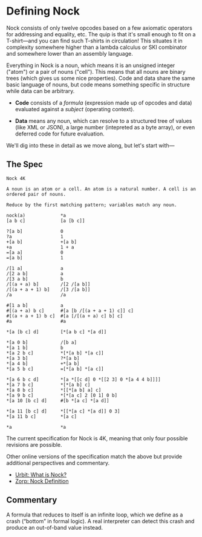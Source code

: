 # Defining Nock

Nock consists of only twelve opcodes based on a few axiomatic operators for addressing and equality, etc.  The quip is that it's small enough to fit on a T-shirt—and you can find such T-shirts in circulation!  This situates it in complexity somewhere higher than a lambda calculus or SKI combinator and somewhere lower than an assembly language.

Everything in Nock is a noun, which means it is an unsigned integer ("atom") or a pair of nouns ("cell").  This means that all nouns are binary trees (which gives us some nice properties).  Code and data share the same basic language of nouns, but code means something specific in structure while data can be arbitrary.

* **Code** consists of a _formula_ (expression made up of opcodes and data) evaluated against a _subject_ (operating context).

* **Data** means any noun, which can resolve to a structured tree of values (like XML or JSON), a large number (intepreted as a byte array), or even deferred code for future evaluation.

We'll dig into these in detail as we move along, but let's start with—

##  The Spec

```
Nock 4K

A noun is an atom or a cell. An atom is a natural number. A cell is an ordered pair of nouns.

Reduce by the first matching pattern; variables match any noun.

nock(a)             *a
[a b c]             [a [b c]]

?[a b]              0
?a                  1
+[a b]              +[a b]
+a                  1 + a
=[a a]              0
=[a b]              1

/[1 a]              a
/[2 a b]            a
/[3 a b]            b
/[(a + a) b]        /[2 /[a b]]
/[(a + a + 1) b]    /[3 /[a b]]
/a                  /a

#[1 a b]            a
#[(a + a) b c]      #[a [b /[(a + a + 1) c]] c]
#[(a + a + 1) b c]  #[a [/[(a + a) c] b] c]
#a                  #a

*[a [b c] d]        [*[a b c] *[a d]]

*[a 0 b]            /[b a]
*[a 1 b]            b
*[a 2 b c]          *[*[a b] *[a c]]
*[a 3 b]            ?*[a b]
*[a 4 b]            +*[a b]
*[a 5 b c]          =[*[a b] *[a c]]

*[a 6 b c d]        *[a *[[c d] 0 *[[2 3] 0 *[a 4 4 b]]]]
*[a 7 b c]          *[*[a b] c]
*[a 8 b c]          *[[*[a b] a] c]
*[a 9 b c]          *[*[a c] 2 [0 1] 0 b]
*[a 10 [b c] d]     #[b *[a c] *[a d]]

*[a 11 [b c] d]     *[[*[a c] *[a d]] 0 3]
*[a 11 b c]         *[a c]

*a                  *a
```

The current specification for Nock is 4K, meaning that only four possible revisions are possible.

Other online versions of the specification match the above but provide additional perspectives and commentary.

- [Urbit:  What is Nock?](https://docs.urbit.org/nock/what-is-nock)
- [Zorp:  Nock Definition](https://zorp.io/nock/)

## Commentary

A formula that reduces to itself is an infinite loop, which we define as a crash (“bottom” in formal logic). A real interpreter can detect this crash and produce an out-of-band value instead.

